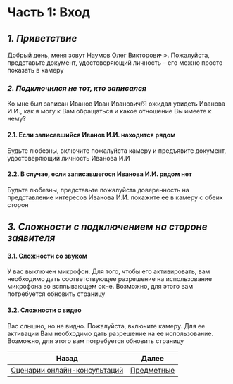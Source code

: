 
   
# Часть 1: Вход  
## *1. Приветствие*  
Добрый день, меня зовут Наумов Олег Викторович». Пожалуйста, представьте документ, удостоверяющий личность – его можно просто показать в камеру  
### *2. Подключился не тот, кто записался*  
Ко мне был записан Иванов Иван Иванович/Я ожидал увидеть Иванова И.И., как я могу к Вам обращаться и какое отношение Вы имеете к нему?  
#### 2.1. Если записавшийся Иванов И.И. находится рядом  
Будьте любезны, включите пожалуйста камеру и предъявите документ, удостоверяющий личность Иванова И.И  
#### 2.2. В случае, если записавшегося Иванова И.И. рядом нет  
Будьте любезны, представьте пожалуйста доверенность на представление интересов Иванова И.И. покажите ее в камеру с обеих сторон  
## *3. Сложности с подключением на стороне заявителя*  
#### 3.1. Сложности со звуком  
У вас выключен микрофон. Для того, чтобы его активировать, вам необходимо дать соответствующее разрешение на использование микрофона во всплывающем окне. Возможно, для этого вам потребуется обновить страницу  
#### 3.2. Сложности с видео  
Вас слышно, но не видно. Пожалуйста, включите камеру. Для ее активации Вам необходимо дать разрешение на ее использование. Возможно, для этого вам потребуется обновить страницу  
  
| Назад                                                           | Далее                                  |  
| --------------------------------------------------------------- | -------------------------------------- |  
| [Сценарии онлайн-консультаций](../%D0%A1%D1%86%D0%B5%D0%BD%D0%B0%D1%80%D0%B8%D0%B8%20%D0%BE%D0%BD%D0%BB%D0%B0%D0%B9%D0%BD-%D0%BA%D0%BE%D0%BD%D1%81%D1%83%D0%BB%D1%8C%D1%82%D0%B0%D1%86%D0%B8%D0%B9.md#) | [Предметные](../%D0%9F%D1%80%D0%B5%D0%B4%D0%BC%D0%B5%D1%82%D0%BD%D1%8B%D0%B5/%D0%9F%D1%80%D0%B5%D0%B4%D0%BC%D0%B5%D1%82%D0%BD%D1%8B%D0%B5.md#) |  
